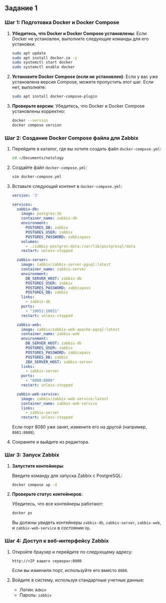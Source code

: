 ## Задание 1

### Шаг 1: Подготовка Docker и Docker Compose

1. **Убедитесь, что Docker и Docker Compose установлены**:
   Если Docker не установлен, выполните следующие команды для его установки:

   ```bash
   sudo apt update
   sudo apt install docker.io -y
   sudo systemctl start docker
   sudo systemctl enable docker
   ```

2. **Установите Docker Compose (если не установлен)**:
   Если у вас уже установлена версия Compose, можете пропустить этот шаг. Если нет, выполните:
   
   ```bash
   sudo apt install docker-compose-plugin
   ```

3. **Проверьте версии**:
   Убедитесь, что Docker и Docker Compose установлены корректно:
   
   ```bash
   docker --version
   docker compose version
   ```

### Шаг 2: Создание Docker Compose файла для Zabbix

1. Перейдите в каталог, где вы хотите создать файл `docker-compose.yml`:

   ```bash
   cd ~/Documents/netology
   ```

2. Создайте файл `docker-compose.yml`:

   ```bash
   vim docker-compose.yml
   ```

3. Вставьте следующий контент в `docker-compose.yml`:

   ```yaml
   version: '3'

   services:
     zabbix-db:
       image: postgres:16
       container_name: zabbix-db
       environment:
         POSTGRES_DB: zabbix
         POSTGRES_USER: zabbix
         POSTGRES_PASSWORD: zabbixpass
       volumes:
         - ./zabbix-postgres-data:/var/lib/postgresql/data
       restart: unless-stopped

     zabbix-server:
       image: zabbix/zabbix-server-pgsql:latest
       container_name: zabbix-server
       environment:
         DB_SERVER_HOST: zabbix-db
         POSTGRES_USER: zabbix
         POSTGRES_PASSWORD: zabbixpass
         POSTGRES_DB: zabbix
       links:
         - zabbix-db
       ports:
         - "10051:10051"
       restart: unless-stopped

     zabbix-web:
       image: zabbix/zabbix-web-apache-pgsql:latest
       container_name: zabbix-web
       environment:
         DB_SERVER_HOST: zabbix-db
         POSTGRES_USER: zabbix
         POSTGRES_PASSWORD: zabbixpass
         POSTGRES_DB: zabbix
         ZBX_SERVER_HOST: zabbix-server
       links:
         - zabbix-server
       ports:
         - "8080:8080"
       restart: unless-stopped

     zabbix-web-service:
       image: zabbix/zabbix-web-service:latest
       container_name: zabbix-web-service
       links:
         - zabbix-server
       restart: unless-stopped
   ```

   Если порт 8080 уже занят, измените его на другой (например, `8081:8080`).

4. Сохраните и выйдите из редактора.

### Шаг 3: Запуск Zabbix

1. **Запустите контейнеры**:

   Введите команду для запуска Zabbix с PostgreSQL:
   
   ```bash
   docker compose up -d
   ```

2. **Проверьте статус контейнеров**:

   Убедитесь, что все контейнеры работают:
   
   ```bash
   docker ps
   ```

   Вы должны увидеть контейнеры `zabbix-db`, `zabbix-server`, `zabbix-web`, и `zabbix-web-service` в состоянии `Up`.

### Шаг 4: Доступ к веб-интерфейсу Zabbix

1. Откройте браузер и перейдите по следующему адресу:
   
   ```
   http://<IP вашего сервера>:8080
   ```

   Если вы изменили порт, используйте его вместо `8080`.

2. Войдите в систему, используя стандартные учетные данные:

   - Логин: `Admin`
   - Пароль: `zabbix`
